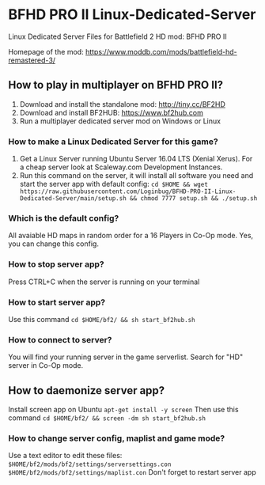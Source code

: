 # BFHD PRO II Linux-Dedicated-Server

Linux Dedicated Server Files for Battlefield 2 HD mod: BFHD PRO II 

Homepage of the mod:
https://www.moddb.com/mods/battlefield-hd-remastered-3/

## How to play in multiplayer on BFHD PRO II?
1) Download and install the standalone mod: http://tiny.cc/BF2HD
2) Download and install BF2HUB: https://www.bf2hub.com
3) Run a multiplayer dedicated server mod on Windows or Linux

### How to make a Linux Dedicated Server for this game?
1) Get a Linux Server running Ubuntu Server 16.04 LTS (Xenial Xerus). For a cheap server look at Scaleway.com Development Instances. 
2) Run this command on the server, it will install all software you need and start the server app with default config:
```cd $HOME && wget https://raw.githubusercontent.com/Loginbug/BFHD-PRO-II-Linux-Dedicated-Server/main/setup.sh && chmod 7777 setup.sh && ./setup.sh```

### Which is the default config?
All avaiable HD maps in random order for a 16 Players in Co-Op mode. Yes, you can change this config.

### How to stop server app?
Press CTRL+C when the server is running on your terminal

### How to start server app?
Use this command
```cd $HOME/bf2/ && sh start_bf2hub.sh```

### How to connect to server?
You will find your running server in the game serverlist. Search for "HD" server in Co-Op mode.

## How to daemonize server app?
Install screen app on Ubuntu
```apt-get install -y screen```
Then use this command
```cd $HOME/bf2/ && screen -dm sh start_bf2hub.sh```

### How to change server config, maplist and game mode?
Use a text editor to edit these files:
``` $HOME/bf2/mods/bf2/settings/serversettings.con```
``` $HOME/bf2/mods/bf2/settings/maplist.con```
Don't forget to restart server app
